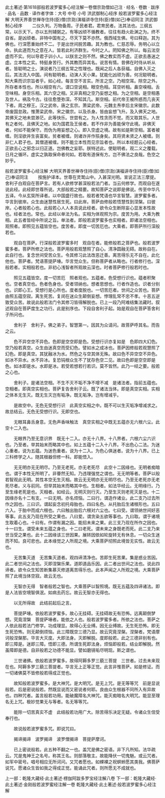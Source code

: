 此土著述·第1618部般若波罗蜜多心经注解一卷僧宗泐僧如己注
· 经名 · 卷数 · 跋序
· 品名 · 品数 · 译作者字体：大号 中号 小号
洪武御制心经序
般若波罗蜜多心经注解
大明天界善世禅寺住持(臣)僧(宗泐)演福讲寺住持(臣)僧(如己)奉诏同注
洪武御制心经序
　　二仪久判。万物备周。子民者君。君育民者。法其法也。三纲五常。以示天下。亦以五刑辅弼之。有等凶顽不循教者。往往有趋火赴渊之为。终不自省。是凶顽者。非特中国有之。尽天下莫不亦然。俄西域生佛。号曰释迦。其为佛也。行深愿重始终不二。于是出世间脱苦趣。其为教也。仁慈忍辱。务明心以立命。执此道而为之意在人。皆若此利济群生。今时之人。罔知佛之所以。每云法空虚而不实。何以导君子训小人。以朕言之则不然。佛之教实而不虚。正欲去愚迷之虚。立本性之实。特挺身苦行。外其教而异其名。说苦有情。昔佛在时侍从听从者。皆聪明之士。演说者乃三纲五常之性理也。既闻之后人各获福。自佛入灭之后。其法流入中国。间有聪明者。动演人天小果。犹能化凶顽为善。何况聪明者。知大乘而识宗旨者乎。如心经。每言空不言实。所言之空。乃相空耳。除空之外。所存者本性也。所以相空有六。谓口空说相。眼空色相。耳空听相。鼻空嗅相。舌空味相。身空乐相。其六空之相。又非真相之空乃妄想之相。为之空相。是空相愚及世人。祸及今古。往往愈堕弥深。不知其几。斯空相。前代帝王被所惑而几丧天下者。周之穆王。汉之武帝。唐之玄宗。萧梁武帝。元魏主焘李后主宋徽宗。此数帝废国怠政。惟萧梁武帝。宋之徽宗。以及杀身。皆由妄想飞升。及入佛天之地。其佛天之地未尝渺茫。此等快乐。世尝有之。为人性贪而不觉。而又取其乐。人世有之者何。且佛天之地。如为国君及王侯者。若不作非为善能保守此境。非佛天者。何如不能保守。而伪为用妄想之心。即入空虚之境。故有如是斯空相。富者被缠。则淫欲并生丧富矣。贫者被缠。则诸诈并作殒身矣。其将贤未贤之人被缠。则非仁人君子也。其僧道被缠。则不能立本性而见宗旨者也。所以本经题云心经者。正欲去心之邪念以归正道。岂佛教之妄耶。朕特述此。使聪明者。观二义之覆载。日月之循环。虚实之孰取保命者何如。若取有道保有方。岂不佛法之良哉。色空之妙乎。

般若波罗蜜多心经注解
大明天界善世禅寺住持(臣)僧(宗泐)演福讲寺住持(臣)僧(如己)奉诏同注
　　按施护译本。世尊在灵鹫山中。入甚深光明。宣说正法三摩提。舍利子白观自在菩萨言。若有人欲修学甚深般若法门者。当云何修学。而观自在遂说此经。此经即世尊所说。大部般若之精要。故知菩萨之说即是佛说。传至中华凡五译。今从玄奘所译者。以中国盛行故也。般若者梵语也华言智慧。波罗蜜多者。华言到彼岸。众生由迷慧性居生死。曰此岸。菩萨由修般若悟慧性到涅槃。曰彼岸。心者般若心也。此般若心人人本具说此经者。欲令众生断除妄心显发本性故也。经者法也。常也。此经以单法为名。实相为体观照为宗。度苦为用。大乘为教相。此五者皆经中所说之旨。单法者。即般若波罗蜜多也实相者。即诸法空相也。观照者。即照见五蕴皆空也。度苦者。即度一切苦厄也。大乘者。即菩萨所行深般若也。

　　观自在菩萨。行深般若波罗蜜多时　观自在者。能修般若之菩萨也。般若波罗蜜多者。菩萨所修之法也。菩萨用般若观慧照了自心。清净圆融无碍。故称自在。此自行也。复念世间受苦众生。令其修习此法改恶迁善。离苦得乐无不自在。此化他也。菩萨者。梵语菩提萨埵。华言觉众生。但称菩萨者从略也。行者修行也。深般若者。实相般若也。非初心浅智者所观故云深也。时者菩萨修行般若时也。

　　照见五蕴皆空。度一切苦厄　照者观也。五蕴者。色受想行识也。蕴者积聚也。空者真空也。色者色身也。受者领纳也。想者思想也。行者作造也。识者分别也。识即心王。受想行是心所也。度者度脱也。一切苦厄者。世间之众苦也。菩萨由照五蕴空寂。离生死苦。复闵在迷众生颠倒妄想。悖理乱常不忠不孝。十恶五逆致受众苦。故说此般若法门令其修习皆得解脱也。已上一段乃阿难结集法藏时。叙述观自在菩萨度生之功行。此是别序也。下段自舍利子起。始是观自在菩萨答舍利子所问也。

　　舍利子　舍利子。佛之弟子。智慧第一。因其为众请问。故菩萨呼其名。而告之云。

　　色不异空空不异色。色即是空空即是色。受想行识亦复如是　色即四大幻色。空乃般若真空。众生由迷真空而受幻色。譬如水之成冰也。菩萨因修般若观慧照了幻色。即是真空。其犹融冰为水。然色之与空其体无殊。故曰色不异空空不异色。如冰不异水。水不异冰。复恐钝根众生不了犹存色空二见。故曰色即是空空即是色。如冰即是水。水即是冰。若受若想若行若识。莫不皆然。此乃一经之要。般若之心也。

　　舍利子。是诸法空相。不生不灭不垢不净不增不减　是诸法者。指前五蕴也。空相者。即真空实相也。菩萨复告舍利子云。既了诸法当体。即是真空实相。实相之体本无生灭。既无生灭岂有垢净。既无垢净。岂有增减乎。

　　是故空中。无色无受想行识　此真空实相之中。既不可以生灭垢净增减求之。故总结云。无色无受想行识。无即空也。

　　无眼耳鼻舌身意。无色声香味触法　真空实相之中既无五蕴亦无六根六尘。此空十二入也。

　　无眼界乃至无意识界　既无十二入。亦无十八界。十八界者。六根六尘六识也。乃至者。举其始末而略其中也。如上五蕴十二入十八界。不出色心二法。为迷心重者。说为五蕴。为迷色重者。说为十二入。为色心俱迷者。说为十八界。已上三科修学之人。随其根器但修一科。即能悟入。

　　无无明亦无无明尽。乃至无老死。亦无老死尽　此空十二因缘也。无明者痴暗也。谓于本性无所明了。非瞢然无知。乃违理强觉之谓也。无无明等者。菩萨以般若智观此无明。其性本空无生灭相。故云无无明亦无无明尽也。乃至无老死亦无老死尽者。义与前同。但举其始末而略其中也。生相者。如法华经云。无明缘行。乃至生缘老死是也。灭相者。如经云。无明灭则行灭。乃至生灭则老死灭是也。十二因缘亦名十二有支。一曰无明。亦名烦恼。二曰行。谓造作诸业。此二支乃过去所作之因也。三曰识。谓起妄念初托母胎也。四曰名色。从托胎后生诸根形也。五曰六入。于胎中而成六根也。六曰触出胎后六根对六尘也。七曰受。谓领纳世间好恶等事。此五支乃现在所受之果也。八曰爱。谓贪染五欲等事也。九曰取。谓于诸境生取着心也。十曰有。作谓有漏之因。能招未来之果。此三支乃现在所作之因也。十一曰生。谓受未来五蕴之身也。十二曰老死。谓未来之身既老而死。此二支乃来世当受之果也。此十二因缘该三世因果。展转因依如轮旋转无有休息。一切众生迷而不知。良可悲也。此本缘觉之人所观之境。大乘菩萨彻照此境皆无实性。故云无也。

　　无苦集灭道　无苦集灭道者。观四谛清净也。苦即生死苦果。集是惑业苦因。此二者世间之法也。灭即涅槃乐果。道即道品乐因。此二者出世间之法也。说此四谛者。欲令众生知苦断集慕灭修道离苦得乐也。此本声闻之人所观之境。大乘菩萨照了此境当体空寂。故云无也。

　　无智亦无得　智者般若之智也。大乘菩萨以智照境。既无五蕴及四谛诸法。即是人法皆空境智俱泯。如病去药忘。故云无智亦无得也。

　　以无所得故　此结前起后之言。

　　菩提萨埵。依般若波罗蜜多。故心无挂碍。无挂碍故无有恐怖。远离颠倒梦想。究竟涅槃　菩提萨埵者。能依之人也。般若波罗蜜多者。所依之法也。菩萨之人依此般若法门修学。功成理显。故得心无业缚。因无业缚故。无生死恐怖。即无生死恐怖。则无颠倒烦恼。此三障既空三德乃显。故云究竟涅槃。涅槃者。梵语摩诃般涅槃那。华言大灭度。大即法身。灭即解脱。度即般若。此之三德非别有也。即三障是。迷即三障。悟即三德。所谓生死即法身。烦恼即般若。结业即解脱。然虽障即是德。自非般若之功德不能显。譬如磨镜垢尽明现。斯之谓也。

　　三世诸佛。依般若波罗蜜多。故得阿耨多罗三藐三菩提　三世者。过去未来现在也。阿耨多罗三藐三菩提者。华言无上正等正觉。此言非惟菩萨。如是修证。而一切诸佛莫不皆修般若得成正觉也。

　　故知般若波罗蜜多。是大神咒。是大明咒。是无上咒。是无等等咒　前是显说般若。后是密说般若。然既显说而又密说者何耶。良由众生根器不同所入有异故也。四种咒者。盖言般若功用。能破魔障名大神咒。能灭痴暗名大明咒。能显至理名无上咒。极妙觉果无与等者。名无等等咒。

　　能除一切苦真实不虚　此结般若功用广大。除苦得乐决定无疑。令诸众生信受奉行也。

　　故说般若波罗蜜多咒。即说咒曰。

　　揭谛揭谛　波罗揭谛　波罗僧揭谛　菩提萨摩诃。

　　已上密说般若。此五种不翻之一也。盖咒是佛之密语。非下凡所知。法华疏云。咒是鬼神王之名号。称其王名。则部落敬主。故能降伏一切鬼魅。或云咒者。如军中密号。唱号相应无所诃问。又咒者愿也。如蜾裸之祝螟蛉愿其类我。佛菩萨说咒。愿诸众生皆如我之得成正觉。能诵此咒者。则所愿无不成就也。

上一部：乾隆大藏经·此土著述·楞伽阿跋多罗宝经注解八卷
下一部：乾隆大藏经·此土著述·金刚般若波罗蜜经注解一卷
乾隆大藏经·此土著述·般若波罗蜜多心经注解